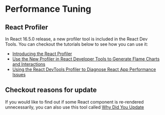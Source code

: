 # Performance Tuning

## React Profiler

In React 16.5.0 release, a new profiler tool is included in the React Dev Tools. You can checkout the tutorials below to see how you can use it:

- [Introducing the React Profiler](https://reactjs.org/blog/2018/09/10/introducing-the-react-profiler.html)
- [Use the New Profiler in React Developer Tools to Generate Flame Charts and Interactions](https://elijahmanor.com/react-devtools-profiler/)
- [Using the React DevTools Profiler to Diagnose React App Performance Issues](https://www.netlify.com/blog/2018/08/29/using-the-react-devtools-profiler-to-diagnose-react-app-performance-issues/)

## Checkout reasons for update

If you would like to find out if some React component is re-rendered unnecessarily, you can also use this tool called [Why Did You Update](https://github.com/maicki/why-did-you-update)